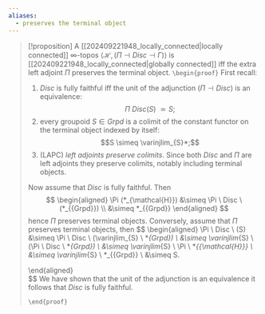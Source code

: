 ```yaml
---
aliases:
  - preserves the terminal object
---
```


>[!proposition]
>A [[202409221948_locally_connected|locally connected]] $\infty$-topos $\langle \mathcal{H}, (\Pi \dashv Disc \dashv \Gamma)\rangle$ is [[202409221948_locally_connected|globally connected]] iff the extra left adjoint $\Pi$ preserves the terminal object.
>`\begin{proof}`
>	First recall:
>	1.  $Disc$ is fully faithful iff the unit of the adjunction $(\Pi \dashv Disc)$ is an equivalence: $$\Pi \ Disc (S) \ \simeq S;$$
>	2. every groupoid $S \in Grpd$ is a colimit of the constant functor on the terminal object indexed by itself: $$S \simeq \varinjlim_{S}*;$$
>	3.  (LAPC) *left adjoints preserve colimits*. Since both $Disc$ and $\Pi$ are left adjoints they preserve colimits, notably including terminal objects.
>	
> Now assume that $Disc$ is fully faithful. Then $$ 
> \begin{aligned}
> \Pi (*_{\mathcal{H}}) &\simeq \Pi \ Disc \ (*_{{Grpd}}) \\ &\simeq *_{{Grpd}}
\end{aligned}
$$ hence  $\Pi$ preserves terminal objects.
> Conversely,  assume that $\Pi$ preserves terminal objects, then
>$$
>\begin{aligned}
>	\Pi \ Disc \ (S) &\simeq \Pi \ Disc \ (\varinjlim_{S} \ *_{Grpd}) \\ &\simeq \varinjlim_{S} \ (\Pi \ Disc \ *_{Grpd}) \\ &\simeq \varinjlim_{S} \ \Pi \ *_{{\mathcal{H}}} \\ &\simeq \varinjlim_{S} \ *_{{Grpd}} \\ &\simeq S.
>	
>\end{aligned}	
>$$
>We have shown that the unit of the adjunction is an equivalence it follows that  $Disc$ is fully faithful.
>	
>`\end{proof}`





